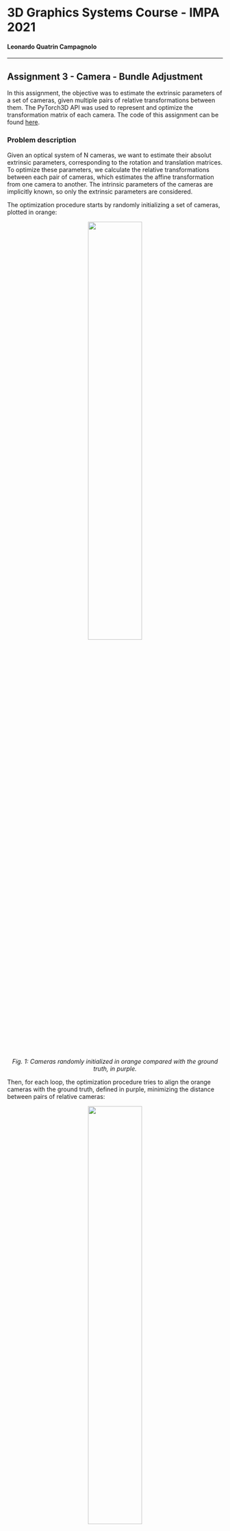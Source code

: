 # 3D Graphics Systems Course - IMPA 2021

#### Leonardo Quatrin Campagnolo

---------

## Assignment 3 - Camera - Bundle Adjustment

In this assignment, the objective was to estimate the extrinsic parameters of a set of cameras, given multiple pairs of relative transformations between them. The PyTorch3D API was used to represent and optimize the transformation matrix of each camera. The code of this assignment can be found [here](https://github.com/lquatrin/i3d21/blob/main/code/a3/Assignment3.ipynb).

### Problem description

Given an optical system of N cameras, we want to estimate their absolut extrinsic parameters, corresponding to the rotation and translation matrices. To optimize these parameters, we calculate the relative transformations between each pair of cameras, which estimates the affine transformation from one camera to another. The intrinsic parameters of the cameras are implicitly known, so only the extrinsic parameters are considered.

The optimization procedure starts by randomly initializing a set of cameras, plotted in orange:

<p align="center">
  <img src="https://github.com/facebookresearch/pytorch3d/blob/master/docs/tutorials/data/bundle_adjustment_initialization.png" width="50%">
  <br>
  <em>Fig. 1: Cameras randomly initialized in orange compared with the ground truth, in purple.</em>
</p>

Then, for each loop, the optimization procedure tries to align the orange cameras with the ground truth, defined in purple, minimizing the distance between pairs of relative cameras:

<p align="center">
  <img src="https://github.com/facebookresearch/pytorch3d/blob/master/docs/tutorials/data/bundle_adjustment_final.png?raw=1" width="50%">
  <br>
  <em>Fig. 2: The estimated cameras after 2000 iterations.</em>
</p>

To be able to find a valid solution to this problem, the first camera must be set as an anchor of the set of cameras, defining a reference coordinate system. Thus, the solution to the problem will consist on finding the relative transformations between each pair of cameras. With that in mind, the first camera is considered the trivial case, where its rotation matrix is the identity, and the translation is a zero vector. We can also visualize this as a normalization process, which can be done for any set of cameras.

### Representing rotations

One of the problems of this assignment is how to represent each rotation matrix. In fact, there are a few possible solutions to represent rotations:

#### 1. Fixed/Euler angles:

In this representation, the rotations are composed as a sequence of rotations, using the axes of a coordinate system (global or local). In this case, the final rotation is computed by accumulating all rotations around each axis (Rx, Ry, Rz). They are not commutative, i.e., the order matters. So, if we use different sequences, it will generate different final rotations. 

There are a few problems when using this representation: it has a singularity problem, which cause the loss of one degree of freedom in three-dimensions, known as "gimbal lock". It is also difficult to provide a smooth interpolation between two distinct points. Also, a slightly change in the parameters does not represent the same rotation of the rigid body. We can take the rotation around the pole of a sphere as an example: even rotating the point around the sphere, the distance does not correspond at the same amount if we rotate the same point at the equator of the sphere.

#### 2. Axis angle:

This is the standard reprensetation used in this assignment. In this case, the rotation is calculated based on an arbitrary axis, which is defined by the composition of 3 angles. According to the PyTorch3D documentation, the arbitrary axis is calculated using the Rodriguez Formula, and the 3x3 rotation matrix can be recovered using the method **so3_exponential_map**.

This representation does not generate the singularity problem, but we must convert back to a matrix to be able to composite a rotation. In addition, there is an ambiguity if we have the same axis with exchanged sign, since they can represent the same rotation. Still, they present the same limitation from the euler angles: it is difficult to provide a smooth interpolation between two points, and the small change of the parameters does not represent the same amount in a rigid body.

#### 3. Quaternion:

Considered a most robust way to represent rotations, which also provides a smooth interpolation and consistent rotation between the parameters. However, it requires a 4D vector to represent each rotation. Similar to Euler angles, the order of each rotation matters. Also, there is a particular property of quaternions that, if we want to generate a set of random unit quaternions, it will be more uniform on the sphere.

#### 4. Other representations:

A recent paper used SVD to predict rotations. In this case, 9 values are used to represent rotations [1]. In this report, i didn't try SVD representation for the bundle adjustment problem.

### Optimization Results

The SGD optimizer was used to estimate the extrinsic parameters of each camera. For each loop step, the relative matrix between each pair of cameras is evaluated and compared with a ground truth, which defines the loss function **camera_distance**. Each relative matrix is computed by getting the view matrix (or extrinsic camera matrix) of one camera, and multiplying by the inverse of a second view matrix, from other camera. Then, the rotation and translation of these relative matrices are used to compare with a known ground truth, also computing the loss function.

The first camera is initialized with the trivial case, and the others are initialized with random values. Since the axis-angle represetation is being used in this first experiment, both rotation and translation of the first camera are initialized with the zero vector.

For the first result, using 2000 iterations, i reached a result with a camera_distance = 4.597e-03 at the last iteration:

<p align="center">
  <img src="data/imgs/a3/camera_std.png" width="40%">
  <br>
  <em>Fig. 3: The estimated cameras after 2000 iterations, using the axis-angle representation.</em>
</p>

with the cameras in purple being our ground truth, and the orange cameras being the optimized ones. The graph of loss vs iterations shows how the distance between the cameras are decreasing during the optimization loop. We can see that in the first steps, the accumulated loss is higher, since the cameras are initialized with random values:

<p align="center">
  <img src="data/imgs/a3/loss.png" width="80%">
  <br>
  <em>Fig. 4: Graph of loss vs iterations during training.</em>
</p>

Using the Cow Mesh, it is possible to generate a qualitative comparison between the optimized cameras with the ground truth. First we have the images generated using the initial state of the cameras:

<p align="center">
  <img src="data/imgs/a3/init.png" width="40%">
  <br>
  <em>Fig. 5: Images generated using the cow mesh and the cameras initialized with random values.</em>
</p>

Now comparing the Ground truth with the optimzed cameras, i noticed that the first camera does not change during the optimization process, since it is the trivial case. There is some small differences between the ground truth and the optimized cameras. Take the image from the second row and third column as an example: it generated a slightly different image.

<p align="center">
  <img src="data/imgs/a3/gt.png" width="50%"><img src="data/imgs/a3/approx.png" width="50%">
  <br>
  <em>Fig. 6: Images generated using the cow mesh. The first set of images were generated using the ground truth cameras, and the second set of images were generated using the optimized cameras.</em>
</p>

### Additional Results

To improve the approximation, i tried to not randomly initialize the rotation and translation of the cameras, but making all start at the trivial state. It seemed to be a better initial guess instead of just using random values. In this case, running the same optimization loop, i was able to achieve a result of camera_distance = 7.092e-08 at the last iteration:

<p align="center">
  <img src="data/imgs/a3/camera_init.png" width="40%">
  <br>
  <em>Fig. 7: The estimated cameras after 2000 iterations, using the axis-angle representation with trivial initialization.</em>
</p>

We can see by the images generated with the optimized cameras are closer to the ground truth. Here, we have first the results generated with the ground truth, then using the trivial initialization:

<p align="center">
  <img src="data/imgs/a3/gt.png" width="50%"><img src="data/imgs/a3/images_init.png" width="50%">
  <br>
  <em>Fig. 8: Images generated using the cow mesh. First, the images were generated using the ground truth cameras. The second set of images were generated using the optimized cameras.</em>
</p>

Lastly, i made an additional experiment representing each rotation as a quaternion. It also seemed to be a good representation since its interpolation works better than using axis-angle representation for rotations. However, the quaternions were transformed back to a matrix (using the method **quaternion_to_matrix**) to compute the relative cameras and the loss function. I also apply the trivial initialization for all cameras, but in this case, each rotation is initialized with the identity quaternion, which means no rotation. I was able to reach a camera_distance = 4.957e-08 as the final loss:

<p align="center">
  <img src="data/imgs/a3/camera_quat.png" width="40%">
  <br>
  <em>Fig. 9: The estimated cameras after 2000 iterations, using the quaternion representation with trivial initialization.</em>
</p>

We can see the gerenated images using the quaternion representation are also similar to the ground truth, since we achieved a good result. As shown before, we first have the results generated with the ground truth, and then using the quaternion representation:

<p align="center">
  <img src="data/imgs/a3/gt.png" width="50%"><img src="data/imgs/a3/images_quat.png" width="50%">
  <br>
  <em>Fig. 10: Cow mesh visualizations using first the ground truth cameras, then the optimized cameras.</em>
</p>

In this case, i also think some modifications could be done in the optimization loop to compare and compute the relative transformations with quaternions properly, but I ended up not progressing in this experiment. Finally, i computed the loss function for each experiment:

<p align="center">
  <img src="data/imgs/a3/all_losses.png" width="80%">
  <br>
  <em>Fig. 11: Graph of loss function vs iterations considering the camera representations used in my experiments.</em>
</p>


### References

[1] Levinson, J., Esteves, C., Chen, K., Snavely, N., Kanazawa, A., Rostamizadeh, A., & Makadia, A. (2020). An Analysis of SVD for Deep Rotation Estimation. ArXiv, abs/2006.14616.



